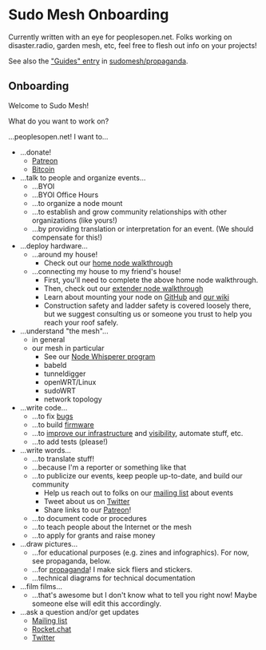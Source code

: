 # Sudo Mesh Onboarding
Currently written with an eye for peoplesopen.net. Folks working on disaster.radio, garden mesh, etc, feel free to flesh out info on your projects!

See also the ["Guides" entry](https://github.com/sudomesh/propaganda/blob/master/handouts/guides.md) in [sudomesh/propaganda](https://github.com/sudomesh/propaganda).

## Onboarding
Welcome to Sudo Mesh!

What do you want to work on?

...peoplesopen.net! I want to...

- ...donate!
    - [Patreon](https://www.patreon.com/peoplesopennet)
    - [Bitcoin](https://blockchain.info/address/12RxU4DpLpdWcmEBn7Tj325CCXBwt5i9Hc)
- ...talk to people and organize events...
    - ...BYOI
    - ...BYOI Office Hours
    - ...to organize a node mount
    - ...to establish and grow community relationships with other organizations (like yours!)
    - ...by providing translation or interpretation for an event. (We should compensate for this!)
- ...deploy hardware...
    - ...around my house!
        - Check out our [home node walkthrough](https://sudoroom.org/wiki/Mesh/WalkThrough)
    - ...connecting my house to my friend's house!
        - First, you'll need to complete the above home node walkthrough.
        - Then, check out our [extender node walkthrough](https://sudoroom.org/wiki/Mesh/Flashing_extender_nodes)
        - Learn about mounting your node on [GitHub](https://github.com/sudomesh/mounting) and [our wiki](https://sudoroom.org/wiki/Mesh/Mounting)
        - Construction safety and ladder safety is covered loosely there, but we suggest consulting us or someone you trust to help you reach your roof safely.
- ...understand "the mesh"...
    - in general
    - our mesh in particular
        - See our [Node Whisperer program](https://github.com/sudomesh/node-whisperer-program)
        - babeld
        - tunneldigger
        - openWRT/Linux
        - sudoWRT
        - network topology
- ...write code...
    - ...to fix [bugs](https://github.com/sudomesh/bugs/issues)
    - ...to build [firmware](https://github.com/sudomesh/sudowrt-firmware)
    - ...to [improve our infrastructure](https://github.com/sudomesh/bugs/issues/34) and [visibility](https://github.com/sudomesh/monitor), automate stuff, etc.
    - ...to add tests (please!)
- ...write words...
    - ...to translate stuff!
    - ...because I'm a reporter or something like that
    - ...to publicize our events, keep people up-to-date, and build our community
        - Help us reach out to folks on our [mailing list](https://sudoroom.org/lists/) about events
        - Tweet about us on [Twitter](https://twitter.com/peoplesopennet)
        - Share links to our [Patreon](https://www.patreon.com/peoplesopennet)!
    - ...to document code or procedures
    - ...to teach people about the Internet or the mesh
    - ...to apply for grants and raise money
- ...draw pictures...
    - ...for educational purposes (e.g. zines and infographics). For now, see propaganda, below.
    - ...for [propaganda](https://github.com/sudomesh/propaganda)! I make sick fliers and stickers.
    - ...technical diagrams for technical documentation
- ...film films...
    - ...that's awesome but I don't know what to tell you right now! Maybe someone else will edit this accordingly.
- ...ask a question and/or get updates
    - [Mailing list](https://sudoroom.org/lists/)
    - [Rocket.chat](https://peoplesopen.net/chat)
    - [Twitter](https://twitter.com/peoplesopennet)
